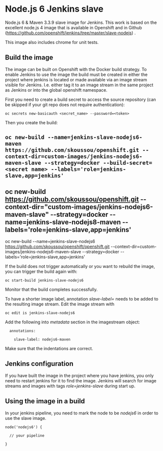 # Node.js 6 Jenkins slave

Node.js 6 & Maven 3.3.9 slave image for Jenkins. This work is based on the excellent node.js 4 image that is available in Openshift and in Github (https://github.com/openshift/jenkins/tree/master/slave-nodejs) .

This image also includes chrome for unit tests.

## Build the image

The image can be built on Openshift with the Docker build strategy. To enable Jenkins to use the image the build must be created in either the project where jenkins is located or made available via an image stream visible for Jenkins. I.e. either tag it to an image stream in the same project as Jenkins or into the global openshift namespace.

First you need to create a build secret to access the source repository (can be skipped if your git repo does not require authentication):

`oc secrets new-basicauth <secret_name> --password=<token>`

Then you create the build:

`oc new-build --name=jenkins-slave-nodejs6-maven https://github.com/skoussou/openshift.git --context-dir=custom-images/jenkins-nodejs6-maven-slave --strategy=docker --build-secret=<secret name> --labels='role=jenkins-slave,app=jenkins'`
----
oc new-build https://github.com/skoussou/openshift.git --context-dir="custom-images/jenkins-nodejs6-maven-slave" --strategy=docker --name=jenkins-slave-nodejs8-maven --labels='role=jenkins-slave,app=jenkins'
----
oc new-build --name=jenkins-slave-nodejs6 https://github.com/skoussou/openshift/openshift.git --context-dir=custom-images/jenkins-nodejs6-maven-slave --strategy=docker --labels='role=jenkins-slave,app=jenkins'

If the build does not trigger automatically or you want to rebuild the image, you can trigger the build again with:

`oc start-build jenkins-slave-nodejs6`

Monitor that the build completes successfully.

To have a shorter image label, annotation _slave-label=<label>_ needs to be added to the resulting image stream. Edit the image stream with

`oc edit is jenkins-slave-nodejs6`

Add the following into _metadata_ section in the imagestream object:

`  annotations:`

`    slave-label: nodejs6-maven`

Make sure that the indentations are correct.

## Jenkins configuration

If you have built the image in the project where you have jenkins, you only need to restart jenkins for it to find the image. Jenkins will search for image streams and images with tags _role=jenkins-slave_ during start up.

## Using the image in a build

In your jenkins pipeline, you need to mark the node to be _nodejs6_ in order to use the slave image.

`node('nodejs6') {`

`  // your pipeline`

`}`

